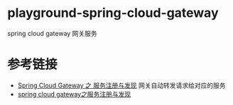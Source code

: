 # playground-spring-cloud-gateway

spring cloud gateway 网关服务



# 参考链接

- [Spring Cloud Gateway 之 服务注册与发现](https://blog.csdn.net/u010562966/article/details/88012906) 网关自动转发请求给对应的服务
- [spring cloud gateway之服务注册与发现](https://blog.csdn.net/forezp/article/details/85210153)

